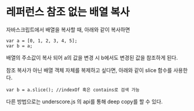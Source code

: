 
# 레퍼런스 참조 없는 배열 복사

자바스크립트에서 배열을 복사할 때, 아래와 같이 복사하면 
```
var a = [0, 1, 2, 3, 4, 5];
var b = a;
```
배열의 주소값이 복사 되어 a의 값을 변경 시 b에서도 변경된 값을 참조하게 된다.

참조 복사가 아닌 배열 객체 자체를 복제하고 싶다면, 아래와 같이 slice 함수를 사용한다.

```
var b = a.slice(); //indexOf 혹은 contains로 검색 가능
```

다른 방법으로는 underscore.js 의 api를 통해 deep copy를 할 수 있다.
